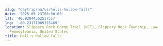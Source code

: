```yaml
---
slug: "daytrip/na/us/hells-hollow-falls"
date: '2025-05-23T00:00:00'
lat: '40.92844362537557'
lng: '-80.23171089355469'
location: Slippery Rock Gorge Trail (NCT), Slippery Rock Township, Lawrence County,
  Pennsylvania, United States
title: Hell's Hollow Falls
---
```



